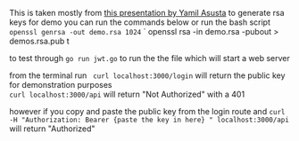 This is taken mostly from [this presentation by Yamil Asusta](https://www.youtube.com/watch?v=eVlxuST7dCA)
to generate rsa keys for demo you can run the commands below or run the bash script
` openssl genrsa -out demo.rsa 1024 `
` openssl rsa -in demo.rsa -pubout > demos.rsa.pub t

to test through 
`go run jwt.go`
 to run the the file which will start a web server

from the terminal run
` curl localhost:3000/login` will return the public key for demonstration purposes   
`curl localhost:3000/api` will return "Not Authorized" with a 401   

however if you copy and paste the public key from the login route
and `curl -H "Authorization: Bearer {paste the key in here} " localhost:3000/api` will return "Authorized"
